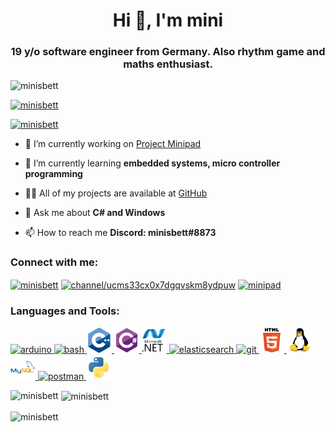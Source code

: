 <h1 align="center">Hi 👋, I'm mini</h1>
<h3 align="center">19 y/o software engineer from Germany. Also rhythm game and maths enthusiast.</h3>

<p align="left"> <img src="https://komarev.com/ghpvc/?username=minisbett&label=Profile%20views&color=0e75b6&style=flat" alt="minisbett" /> </p>

<p align="left"> <a href="https://github.com/ryo-ma/github-profile-trophy"><img src="https://github-profile-trophy.vercel.app/?username=minisbett" alt="minisbett" /></a> </p>

<p align="left"> <a href="https://twitter.com/minisbett" target="blank"><img src="https://img.shields.io/twitter/follow/minisbett?logo=twitter&style=for-the-badge" alt="minisbett" /></a> </p>

- 🔭 I’m currently working on [Project Minipad](https://github.com/minipadkb)

- 🌱 I’m currently learning **embedded systems, micro controller programming**

- 👨‍💻 All of my projects are available at [GitHub](GitHub)

- 💬 Ask me about **C# and Windows**

- 📫 How to reach me **Discord: minisbett#8873**

<h3 align="left">Connect with me:</h3>
<p align="left">
<a href="https://twitter.com/minisbett" target="blank"><img align="center" src="https://raw.githubusercontent.com/rahuldkjain/github-profile-readme-generator/master/src/images/icons/Social/twitter.svg" alt="minisbett" height="30" width="40" /></a>
<a href="https://www.youtube.com/c/channel/ucms33cx0x7dgqvskm8ydpuw" target="blank"><img align="center" src="https://raw.githubusercontent.com/rahuldkjain/github-profile-readme-generator/master/src/images/icons/Social/youtube.svg" alt="channel/ucms33cx0x7dgqvskm8ydpuw" height="30" width="40" /></a>
<a href="https://discord.gg/minipad" target="blank"><img align="center" src="https://raw.githubusercontent.com/rahuldkjain/github-profile-readme-generator/master/src/images/icons/Social/discord.svg" alt="minipad" height="30" width="40" /></a>
</p>

<h3 align="left">Languages and Tools:</h3>
<p align="left"> <a href="https://www.arduino.cc/" target="_blank" rel="noreferrer"> <img src="https://cdn.worldvectorlogo.com/logos/arduino-1.svg" alt="arduino" width="40" height="40"/> </a> <a href="https://www.gnu.org/software/bash/" target="_blank" rel="noreferrer"> <img src="https://www.vectorlogo.zone/logos/gnu_bash/gnu_bash-icon.svg" alt="bash" width="40" height="40"/> </a> <a href="https://www.w3schools.com/cpp/" target="_blank" rel="noreferrer"> <img src="https://raw.githubusercontent.com/devicons/devicon/master/icons/cplusplus/cplusplus-original.svg" alt="cplusplus" width="40" height="40"/> </a> <a href="https://www.w3schools.com/cs/" target="_blank" rel="noreferrer"> <img src="https://raw.githubusercontent.com/devicons/devicon/master/icons/csharp/csharp-original.svg" alt="csharp" width="40" height="40"/> </a> <a href="https://dotnet.microsoft.com/" target="_blank" rel="noreferrer"> <img src="https://raw.githubusercontent.com/devicons/devicon/master/icons/dot-net/dot-net-original-wordmark.svg" alt="dotnet" width="40" height="40"/> </a> <a href="https://www.elastic.co" target="_blank" rel="noreferrer"> <img src="https://www.vectorlogo.zone/logos/elastic/elastic-icon.svg" alt="elasticsearch" width="40" height="40"/> </a> <a href="https://git-scm.com/" target="_blank" rel="noreferrer"> <img src="https://www.vectorlogo.zone/logos/git-scm/git-scm-icon.svg" alt="git" width="40" height="40"/> </a> <a href="https://www.w3.org/html/" target="_blank" rel="noreferrer"> <img src="https://raw.githubusercontent.com/devicons/devicon/master/icons/html5/html5-original-wordmark.svg" alt="html5" width="40" height="40"/> </a> <a href="https://www.linux.org/" target="_blank" rel="noreferrer"> <img src="https://raw.githubusercontent.com/devicons/devicon/master/icons/linux/linux-original.svg" alt="linux" width="40" height="40"/> </a> <a href="https://www.mysql.com/" target="_blank" rel="noreferrer"> <img src="https://raw.githubusercontent.com/devicons/devicon/master/icons/mysql/mysql-original-wordmark.svg" alt="mysql" width="40" height="40"/> </a> <a href="https://postman.com" target="_blank" rel="noreferrer"> <img src="https://www.vectorlogo.zone/logos/getpostman/getpostman-icon.svg" alt="postman" width="40" height="40"/> </a> <a href="https://www.python.org" target="_blank" rel="noreferrer"> <img src="https://raw.githubusercontent.com/devicons/devicon/master/icons/python/python-original.svg" alt="python" width="40" height="40"/> </a> </p>

<p><img align="left" src="https://github-readme-stats.vercel.app/api/top-langs?username=minisbett&show_icons=true&locale=en&layout=compact" alt="minisbett" /></p>

<p>&nbsp;<img align="center" src="https://github-readme-stats.vercel.app/api?username=minisbett&show_icons=true&locale=en" alt="minisbett" /></p>

<p><img align="center" src="https://github-readme-streak-stats.herokuapp.com/?user=minisbett&" alt="minisbett" /></p>
